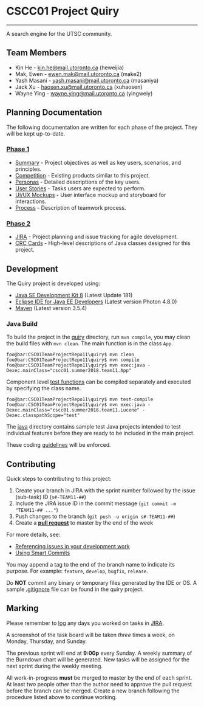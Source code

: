# CSCC01 Project Quiry
--------------------
A search engine for the UTSC community.

## Team Members
* Kin He - <kin.he@mail.utoronto.ca> (heweijia)
* Mak, Ewen - <ewen.mak@mail.utoronto.ca> (make2)
* Yash Masani - <yash.masani@mail.utoronto.ca> (masaniya)
* Jack Xu - <haosen.xu@mail.utoronto.ca> (xuhaosen)
* Wayne Ying - <wayne.ying@mail.utoronto.ca> (yingweiy)

## Planning Documentation
The following documentation are written for each phase of the project. They will be kept up-to-date.

### [Phase 1](docs/phase1)
* [Summary](docs/phase1/summary.md) - Project objectives as well as key users, scenarios, and principles.
* [Competition](docs/phase1/competition.md) - Existing products similar to this project.
* [Personas](docs/phase1/personas.pdf) - Detailed descriptions of the key users.
* [User Stories](docs/phase1/user_stories.md) - Tasks users are expected to perform.
* [UI/UX Mockups](docs/phase1/ui_ux.pdf) - User interface mockup and storyboard for interactions.
* [Process](docs/phase1/process.md) - Description of teamwork process.

### [Phase 2](docs/phase2)
* [JIRA] - Project planning and issue tracking for agile development.
* [CRC Cards](docs/phase2/crc.pdf) - High-level descriptions of Java classes designed for this project.

[JIRA]: https://cmsweb.utsc.utoronto.ca/jira/projects/TEAM11

## Development
The Quiry project is developed using:

* [Java SE Development Kit 8](http://www.oracle.com/technetwork/java/javase/downloads/index.html) (Latest Update 181)
* [Eclipse IDE for Java EE Developers](https://www.eclipse.org/downloads/packages/eclipse-ide-java-ee-developers/photonr) (Latest version Photon 4.8.0)
* [Maven](https://maven.apache.org/download.cgi) (Latest version 3.5.4)

### Java Build
To build the project in the [quiry](quiry/) directory, run `mvn compile`, you may clean the build files with `mvn clean`. The main function is in the class `App`.

```console
foo@bar:CSC01TeamProjectRepo11\quiry$ mvn clean
foo@bar:CSC01TeamProjectRepo11\quiry$ mvn compile
foo@bar:CSC01TeamProjectRepo11\quiry$ mvn exec:java -Dexec.mainClass="cscc01.summer2018.team11.App"
```

Component level [test functions](quiry/src/test/java/cscc01/summer2018/team11) can be compiled separately and executed by specifying the class name.

```console
foo@bar:CSC01TeamProjectRepo11\quiry$ mvn test-compile
foo@bar:CSC01TeamProjectRepo11\quiry$ mvn exec:java -Dexec.mainClass="cscc01.summer2018.team11.Lucene" -Dexec.classpathScope="test"
```

The [java](java/) directory contains sample test Java projects intended to test individual features before they are ready to be included in the main project.

These coding [guidelines](http://cr.openjdk.java.net/~alundblad/styleguide/index-v6.html) will be enforced.

## Contributing
Quick steps to contributing to this project:

1. Create your branch in JIRA with the sprint number followed by the issue (sub-task) ID (`s#-TEAM11-##`)
2. Include the JIRA issue ID in the commit message (`git commit -m "TEAM11-## ..."`)
3. Push changes to the branch (`git push -u origin s#-TEAM11-##`)
4. Create a [__pull request__](https://bitbucket.org/mcs2/csc01teamprojectrepo11/pull-requests/) to master by the end of the week

For more details, see:

* [Referencing issues in your development work](https://confluence.atlassian.com/jirasoftwarecloud/referencing-issues-in-your-development-work-777002789.html)
* [Using Smart Commits](https://confluence.atlassian.com/fisheye/using-smart-commits-298976812.html)

You may append a tag to the end of the branch name to indicate its purpose. For example: `feature`, `develop`, `bugfix`, `release`.

Do __NOT__ commit any binary or temporary files generated by the IDE or OS. A sample [.gitignore](quiry/.gitignore) file can be found in the quiry project.

## Marking
Please remember to [log](https://confluence.atlassian.com/jiracoreserver073/logging-work-on-issues-861257349.html) any days you worked on tasks in [JIRA].

A screenshot of the task board will be taken _three_ times a week, on Monday, Thursday, and Sunday.

The previous sprint will end at __9:00p__ every Sunday. A weekly summary of the Burndown chart will be generated. New tasks will be assigned for the next sprint during the weekly meeting.

All work-in-progress __must__ be merged to master by the end of each sprint. At least _two_ people other than the author need to approve the pull request before the branch can be merged. Create a new branch following the procedure listed above to continue working.

